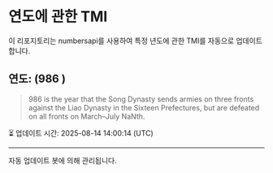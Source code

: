 
# 연도에 관한 TMI

이 리포지토리는 numbersapi를 사용하여 특정 년도에 관한 TMI를 자동으로 업데이트합니다.

## 연도: (986 )
> 986 is the year that the Song Dynasty sends armies on three fronts against the Liao Dynasty in the Sixteen Prefectures, but are defeated on all fronts on March–July NaNth.

⏳ 업데이트 시간: 2025-08-14 14:00:14 (UTC)

---
자동 업데이트 봇에 의해 관리됩니다.
